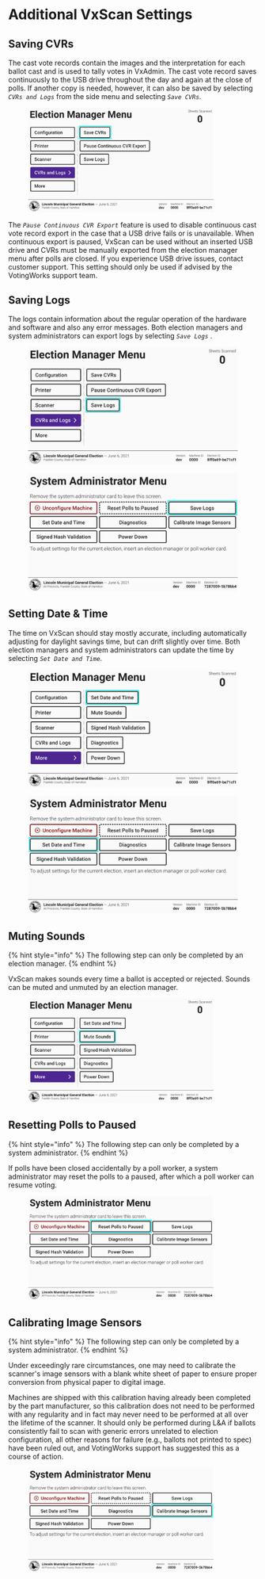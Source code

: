 # Additional VxScan Settings

## Saving CVRs

The cast vote records contain the images and the interpretation for each ballot cast and is used to tally votes in VxAdmin. The cast vote record saves continuously to the USB drive throughout the day and again at the close of polls.  If another copy is needed, however, it can also be saved by selecting _`CVRs and Logs`_ from the side menu and selecting _`Save CVRs`_.

<figure><img src="../.gitbook/assets/cvrs-and-logs-cvrs.png" alt="" width="375"><figcaption></figcaption></figure>

The _`Pause Continuous CVR Export`_ feature is used to disable continuous cast vote record export in the case that a USB drive fails or is unavailable. When continuous export is paused, VxScan can be used without an inserted USB drive and CVRs must be manually exported from the election manager menu after polls are closed. If you experience USB drive issues, contact customer support. This setting should only be used if advised by the VotingWorks support team.

## Saving Logs

The logs contain information about the regular operation of the hardware and software and also any error messages. Both election managers and system administrators can export logs by selecting _`Save Logs`_ .

<div><figure><img src="../.gitbook/assets/cvrs-and-logs-logs.png" alt=""><figcaption></figcaption></figure> <figure><img src="../.gitbook/assets/vxscan-sys-admin-save-logs (1).png" alt=""><figcaption></figcaption></figure></div>

## Setting Date & Time

The time on VxScan should stay mostly accurate, including automatically adjusting for daylight savings time, but can drift slightly over time. Both election managers and system administrators can update the time by selecting _`Set Date and Time`_.

<div><figure><img src="../.gitbook/assets/more-screen-date-time-2.png" alt=""><figcaption></figcaption></figure> <figure><img src="../.gitbook/assets/vxscan-sys-admin-set-date-and-time (1).png" alt=""><figcaption></figcaption></figure></div>

## Muting Sounds

{% hint style="info" %}
The following step can only be completed by an election manager.
{% endhint %}

VxScan makes sounds every time a ballot is accepted or rejected. Sounds can be muted and unmuted by an election manager.

<figure><img src="../.gitbook/assets/more-screen-sounds.png" alt="" width="375"><figcaption></figcaption></figure>

## Resetting Polls to Paused

{% hint style="info" %}
The following step can only be completed by a system administrator.
{% endhint %}

If polls have been closed accidentally by a poll worker, a system administrator may reset the polls to a paused, after which a poll worker can resume voting.

<figure><img src="../.gitbook/assets/vxscan-sys-admin-reset-polls-to-paused (1).png" alt="" width="375"><figcaption></figcaption></figure>

## Calibrating Image Sensors

{% hint style="info" %}
The following step can only be completed by a system administrator.
{% endhint %}

Under exceedingly rare circumstances, one may need to calibrate the scanner's image sensors with a blank white sheet of paper to ensure proper conversion from physical paper to digital image.

Machines are shipped with this calibration having already been completed by the part manufacturer, so this calibration does not need to be performed with any regularity and in fact may never need to be performed at all over the lifetime of the scanner. It should only be performed during L\&A if ballots consistently fail to scan with generic errors unrelated to election configuration, all other reasons for failure (e.g., ballots not printed to spec) have been ruled out, and VotingWorks support has suggested this as a course of action.

<figure><img src="../.gitbook/assets/vxscan-sys-admin-calibrate-image-sensors.png" alt="" width="375"><figcaption></figcaption></figure>
